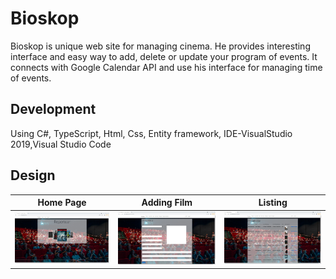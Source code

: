 # Bioskop
Bioskop is unique web site for managing cinema. He provides interesting interface and easy way to add, delete or update your program of events. It connects with Google Calendar API and use his interface for managing time of events. 

## Development

Using C#, TypeScript, Html, Css, Entity framework,
IDE-VisualStudio 2019,Visual Studio Code

## Design

Home Page                  |  Adding Film           |  Listing
:-------------------------:|:-------------------------:|:-------------------------:
<img src="bioskop1.jpg" alt="Home" width="300">  |  <img src="bioskop2.jpg" alt="Stars" width="300"> | <img src="bioskop3.jpg" alt="Forks" width="300">

